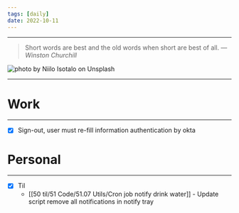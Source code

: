 ```yaml
---
tags: [daily]
date: 2022-10-11
---
```



---

> Short words are best and the old words when short are best of all.
> — <cite>Winston Churchill</cite>

![photo by Niilo Isotalo on Unsplash](https://images.unsplash.com/photo-1505567745926-ba89000d255a?crop=entropy&cs=tinysrgb&fm=jpg&ixid=MnwzNjM5Nzd8MHwxfHJhbmRvbXx8fHx8fHx8fDE2NjU0NTg5Mzg&ixlib=rb-1.2.1&q=80&w=500&h=500)

---


# Work
---
- [x] Sign-out, user must re-fill information authentication by okta

# Personal
---
- [x] Til
	-   [[50 til/51 Code/51.07 Utils/Cron job notify drink water]] - Update script remove all notifications in notify tray
